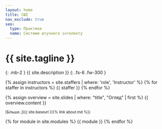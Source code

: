 ```yaml
---
layout: home
title: СШІ
nav_exclude: true
seo:
  type: Практики
  name: Системи штучного інтелекту
---
```


# {{ site.tagline }}
{: .mb-2 }
{{ site.description }}
{: .fs-6 .fw-300 }

{% assign instructors = site.staffers | where: 'role', 'Instructor' %}
{% for staffer in instructors %}
{{ staffer }}
{% endfor %}

{% assign overview = site.slides | where: "title", "Огляд" | first %}
{{ overview.content }}

<small>[Більше..]({{ site.baseurl }}{% link about.md %})</small>

{% for module in site.modules %}
{{ module }}
{% endfor %}
